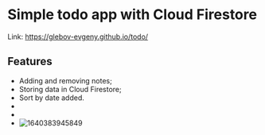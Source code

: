 # Simple todo app with Cloud Firestore

Link: https://glebov-evgeny.github.io/todo/

## Features ##

* Adding and removing notes;
* Storing data in Cloud Firestore;
* Sort by date added.
* 
* 
* ![1640383945849](https://user-images.githubusercontent.com/35433087/147373243-bafaa060-6c3f-4104-b6a7-828e1583f688.jpg)
